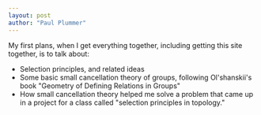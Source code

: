 ```yaml
---
layout: post
author: "Paul Plummer"
---
```

My first plans, when I get everything together, including getting this site together, is to talk about:

* Selection principles, and related ideas
* Some basic small cancellation theory of groups, following Ol'shanskii's book "Geometry of Defining Relations in Groups"
* How small cancellation theory helped me solve a problem that came up in a project for a class called "selection principles in topology." 
